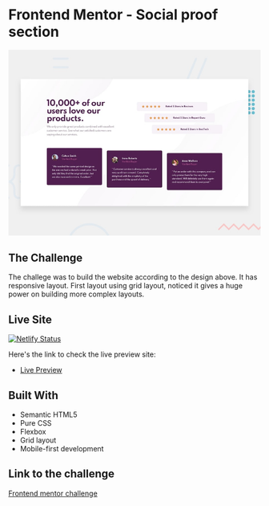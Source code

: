 # Frontend Mentor - Social proof section

![Design preview for the Social proof section coding challenge](./design/desktop-preview.jpg)

## The Challenge

The challege was to build the website according to the design above. It has responsive layout. First layout using grid layout, noticed it gives a huge power on building more complex layouts.

## Live Site

[![Netlify Status](https://api.netlify.com/api/v1/badges/fe05272c-5846-4235-9f06-5b6f4796217c/deploy-status)](https://app.netlify.com/sites/quirky-elion-6fa83a/deploys)

Here's the link to check the live preview site: 

- [Live Preview](https://quirky-elion-6fa83a.netlify.app/)

## Built With

- Semantic HTML5 
- Pure CSS
- Flexbox
- Grid layout
- Mobile-first development

## Link to the challenge

[Frontend mentor challenge](https://www.frontendmentor.io/challenges/social-proof-section-6e0qTv_bA)